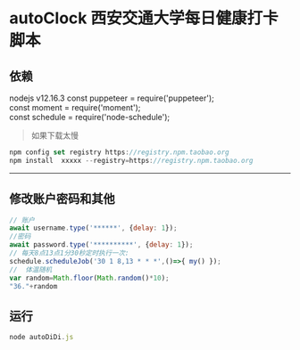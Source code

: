 autoClock 西安交通大学每日健康打卡脚本
=========
## 依赖
nodejs v12.16.3
const puppeteer = require('puppeteer');  
const moment = require('moment');  
const schedule = require('node-schedule'); 


> 如果下载太慢

```js
npm config set registry https://registry.npm.taobao.org
npm install  xxxxx --registry=https://registry.npm.taobao.org
```
------------
## 修改账户密码和其他
```js
// 账户
await username.type('******', {delay: 1});
//密码
await password.type('**********', {delay: 1});
// 每天8点13点1分30秒定时执行一次:
schedule.scheduleJob('30 1 8,13 * * *',()=>{ my() }); 
//  体温随机
var random=Math.floor(Math.random()*10);
"36."+random
```

## 运行
```js
node autoDiDi.js
```